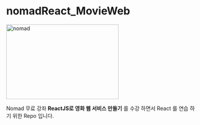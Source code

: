 # nomadReact_MovieWeb

<img src="https://nomadcoders.co/_next/image?url=https%3A%2F%2Fd1telmomo28umc.cloudfront.net%2Fmedia%2Fpublic%2Fthumbnails%2Freact-for-beginners.jpeg&w=1920&q=75" alt="nomad" style="width:300px; height:200px" />

Nomad 무료 강좌 **ReactJS로 영화 웹 서비스 만들기** 를 수강 하면서 React 를 연습 하기 위한 Repo 입니다. 